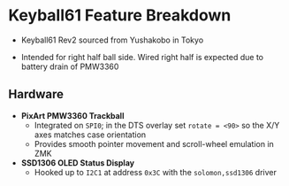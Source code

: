 # Keyball61 Feature Breakdown

* Keyball61 Rev2 sourced from Yushakobo in Tokyo

* Intended for right half ball side. Wired right half is expected due to battery drain of PMW3360

## Hardware
- **PixArt PMW3360 Trackball**  
  - Integrated on `SPI0`; in the DTS overlay set `rotate = <90>` so the X/Y axes matches case orientation  
  - Provides smooth pointer movement and scroll-wheel emulation in ZMK  
- **SSD1306 OLED Status Display**  
  - Hooked up to `I2C1` at address `0x3C` with the `solomon,ssd1306` driver  
